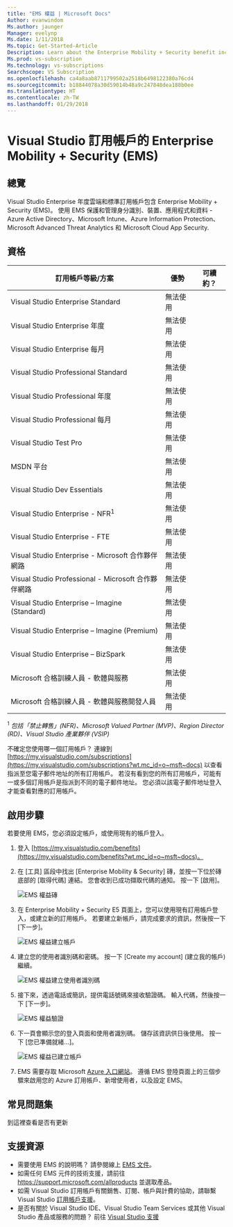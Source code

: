 ```yaml
---
title: "EMS 權益 | Microsoft Docs"
Author: evanwindom
Ms.author: jaunger
Manager: evelynp
Ms.date: 1/11/2018
Ms.topic: Get-Started-Article
Description: Learn about the Enterprise Mobility + Security benefit included in your Visual Studio subscription.
Ms.prod: vs-subscription
Ms.technology: vs-subscriptions
Searchscope: VS Subscription
ms.openlocfilehash: ca4a8aab8711799502a2518b6498122380a76cd4
ms.sourcegitcommit: b18844078a30d59014b48a9c247848dea188b0ee
ms.translationtype: HT
ms.contentlocale: zh-TW
ms.lasthandoff: 01/29/2018
---
```

# <a name="enterprise-mobility--security-ems-in-visual-studio-subscriptions"></a>Visual Studio 訂用帳戶的 Enterprise Mobility + Security (EMS)

## <a name="overview"></a>總覽
Visual Studio Enterprise 年度雲端和標準訂用帳戶包含 Enterprise Mobility + Security (EMS)。  使用 EMS 保護和管理身分識別、裝置、應用程式和資料 - Azure Active Directory、Microsoft Intune、Azure Information Protection、Microsoft Advanced Threat Analytics 和 Microsoft Cloud App Security.  

## <a name="eligibility"></a>資格
| 訂用帳戶等級/方案                                                  | 優勢               | 可續約？                                                         |
|-------------------------------------------------------------------------------|-----------------------|--------------------------------------------------------------------|
| Visual Studio Enterprise Standard                                             | 無法使用         |                                                                    |
| Visual Studio Enterprise 年度                                               | 無法使用         |                                                                    |
| Visual Studio Enterprise 每月                                              | 無法使用         |                                                                    |
| Visual Studio Professional Standard                                           | 無法使用         |                                                                    |
| Visual Studio Professional 年度                                             | 無法使用         |                                                                    | 
| Visual Studio Professional 每月                                            | 無法使用         |                                                                    |
| Visual Studio Test Pro                                                        | 無法使用         |                                                                    |
| MSDN 平台                                                                | 無法使用         |                                                                    |
| Visual Studio Dev Essentials                                                  | 無法使用         |                                                                    |
| Visual Studio Enterprise - NFR<sup>1</sup>                                               | 無法使用         |                                                                    |
| Visual Studio Enterprise - FTE                                                | 無法使用         |                                                                    |
| Visual Studio Enterprise - Microsoft 合作夥伴網路                          | 無法使用         |                                                                    |
| Visual Studio Professional - Microsoft 合作夥伴網路                        | 無法使用         |                                                                    |
| Visual Studio Enterprise – Imagine (Standard)                                 | 無法使用         |                                                                    |
| Visual Studio Enterprise – Imagine (Premium)                                  | 無法使用         |                                                                    |
| Visual Studio Enterprise – BizSpark                                           | 無法使用         |                                                                    |
| Microsoft 合格訓練人員 - 軟體與服務                             | 無法使用         |                                                                    |
| Microsoft 合格訓練人員 - 軟體與服務開發人員                   | 無法使用         |                                                                    |

<sup>1</sup>  *包括「禁止轉售」(NFR)、Microsoft Valued Partner (MVP)、Region Director (RD)、Visual Studio 產業夥伴 (VSIP)*  

不確定您使用哪一個訂用帳戶？  連線到 [https://my.visualstudio.com/subscriptions](https://my.visualstudio.com/subscriptions?wt.mc_id=o~msft~docs) 以查看指派至您電子郵件地址的所有訂用帳戶。 若沒有看到您的所有訂用帳戶，可能有一或多個訂用帳戶是指派到不同的電子郵件地址。  您必須以該電子郵件地址登入才能查看對應的訂用帳戶。 

## <a name="activation-steps"></a>啟用步驟

若要使用 EMS，您必須設定帳戶，或使用現有的帳戶登入。 

1.  登入 [https://my.visualstudio.com/benefits](https://my.visualstudio.com/benefits?wt.mc_id=o~msft~docs)。

2.  在 [工具] 區段中找出 [Enterprise Mobility & Security] 磚，並按一下位於磚底部的 [取得代碼] 連結。   您會收到已成功擷取代碼的通知。  按一下 [啟用]。 

    ![EMS 權益磚](_img\vs-ems\vs-ems-tile.png)

2.  在 Enterprise Mobility + Security E5 頁面上，您可以使用現有訂用帳戶登入，或建立新的訂用帳戶。  若要建立新帳戶，請完成要求的資訊，然後按一下 [下一步]。 

    ![EMS 權益建立帳戶](_img\vs-ems\vs-ems-create-account-cropped.png)

3. 建立您的使用者識別碼和密碼。  按一下 [Create my account] (建立我的帳戶) 繼續。

    ![EMS 權益建立使用者識別碼](_img\vs-ems\vs-ems-userID-cropped.png)

4.  接下來，透過電話或簡訊，提供電話號碼來接收驗證碼。  輸入代碼，然後按一下 [下一步]。

    ![EMS 權益驗證](_img\vs-ems\vs-ems-robot-cropped.png)

5.  下一頁會顯示您的登入頁面和使用者識別碼。  儲存該資訊供日後使用。  按一下 [您已準備就緒...]。

    ![EMS 權益已建立帳戶](_img\vs-ems\vs-ems-save-info-cropped.png)

6.  EMS 需要存取 Microsoft [Azure 入口網站](https://azure.microsoft.com)。  遵循 EMS 登陸頁面上的三個步驟來啟用您的 Azure 訂用帳戶、新增使用者，以及設定 EMS。

## <a name="faq"></a>常見問題集
到這裡查看是否有更新

## <a name="support-resources"></a>支援資源
-  需要使用 EMS 的說明嗎？  請參閱線上 [EMS 文件](/enterprise-mobility-security/)。
-  如需任何 EMS 元件的技術支援，請前往 https://support.microsoft.com/allproducts 並選取產品。
-  如需 Visual Studio 訂用帳戶有關銷售、訂閱、帳戶與計費的協助，請聯繫 Visual Studio [訂用帳戶支援](https://www.visualstudio.com/subscriptions/support/)。
-  是否有關於 Visual Studio IDE、Visual Studio Team Services 或其他 Visual Studio 產品或服務的問題？  前往 [Visual Studio 支援](https://www.visualstudio.com/support/) 